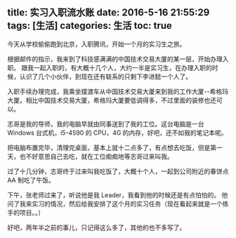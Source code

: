 title: 实习入职流水账
date: 2016-5-16 21:55:29
tags: [生活]
categories: 生活
toc: true
---

今天从学校偷偷跑到北京，入职腾讯，开始一个月的实习生之旅。

根据邮件的指示，我来到了科技感满满的中国技术交易大厦的某一层，开始办理入职。
跟我一起入职的，有大概十几个人，大约一半是实习生，在办理入职的时候，认识了几个小伙伴，到现在还有联系的只剩下李进懿一个人了。

入职手续办理完成，我乘坐摆渡车从中国技术交易大厦来到我的工作大厦--希格玛大厦。相比中国技术交易大厦，希格玛大厦要低调得多，不过里面的装修也还可以。

志哥是我的导师，我的电脑早就由同事送到了我的工位。这台电脑是一台 Windows 台式机，i5-4590 的 CPU，4G 的内存，好吧，还不如我的笔记本呢。

把电脑布置完毕，清理完桌面，基本上就十二点多了，有点想去吃饭，但是第一天，也不好意思自己去吃，就在工位痴痴地等志哥过来叫我。

过了十几分钟，志哥终于过来叫我吃饭了，大概十个人，一起到公司附近的春饼点 AA 制吃了午饭。

下午，张老师过来了，听说他是我 Leader，我看到他的时候还是有点怕怕的。
他问了我来实习的情况，然后给我安排了这个月的实习任务（现在看起来就是一个练手的项目。。）

好吧，两年半之前的事儿，只记得这么多了，其他的也不多写了。